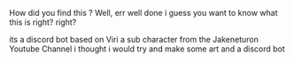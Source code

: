 How did you find this ?
Well, err 
well done i guess you want to know what this is right? right?

its a discord bot based on Viri a sub character from the Jakeneturon Youtube Channel
i thought i would try and make some art and a discord bot 
